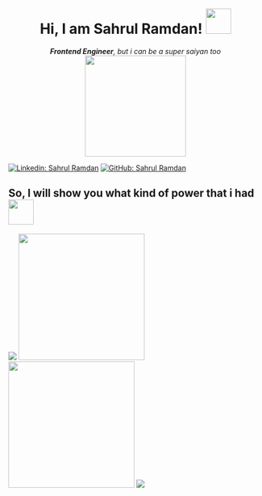 <center>
<div><h1>Hi, I am Sahrul Ramdan! <img src="https://media.giphy.com/media/7JA8CIHsr0IfYPZpOE/giphy.gif" width="50"/></h1>
<em><strong>Frontend Engineer</strong>, but i can be a super saiyan too</em>
</div></center>
<center><img src="https://media.giphy.com/media/XA1nvOgiy0KWDVEBiP/giphy.gif" width="200"/></center>

[![Linkedin: Sahrul Ramdan](https://img.shields.io/badge/-Sahrul%20Ramdan-blue?style=flat-square&logo=Linkedin&logoColor=white&link=https://www.linkedin.com/in/sahrul-ramdan-2012/)](https://www.linkedin.com/in/sahrul-ramdan-2012/)
[![GitHub: Sahrul Ramdan](https://img.shields.io/github/followers/nyxsr?label=follow&style=social)](https://github.com/nyxsr)

<h2>So, I will show you what kind of power that i had <img src="https://media.giphy.com/media/xcUOXFRfN888SGvbOt/giphy.gif" width="50"/></h2>

<img src="https://preview.redd.it/shall-we-consider-this-new-logo-v0-k3b8cs0ob8ya1.jpg?auto=webp&s=427c820123dc5af6297224783f143db2077b0c69"/>
<img src="https://i.redd.it/9odfz0kwy2i21.jpg" width="250"/>
<img src="https://pbs.twimg.com/media/EzRewP5VUAowWoN.png" width="250"/>
<img src="https://www.freecodecamp.org/news/content/images/2019/07/panel-1-1.png"/>
<!--
**nyxsr/nyxsr** is a ✨ _special_ ✨ repository because its `README.md` (this file) appears on your GitHub profile.

